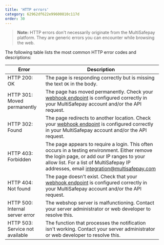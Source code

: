 ```yaml
---
title: 'HTTP errors'
category: 62962df622e99600810c117d
order: 30
---
```

> **Note:** HTTP errors don't necessarily originate from the MultiSafepay platform. They are generic errors you can encounter while browsing the web.

The following table lists the most common HTTP error codes and descriptions:

|  Error	|  Description 	           |
|-----------|--------------------------|
| HTTP 200: OK | The page is responding correctly but is missing the text `OK` in the body. |          
| HTTP 301: Moved permanently | The page has moved permanently. Check your [webhook endpoint](/integrations/self-made/configure-your-webhook/) is configured correctly in your MultiSafepay account and/or the API request. | 
| HTTP 302: Found | The page redirects to another location. Check your [webhook endpoint](/integrations/self-made/configure-your-webhook/) is configured correctly in your MultiSafepay account and/or the API request. |                 
| HTTP 403: Forbidden | The page appears to require a login. This often occurs in a testing environment. Either remove the login page, or add our IP ranges to your allow list. For a list of MultiSafepay IP addresses, email <integration@multisafepay.com> | 
| HTTP 404: Not found | The page doesn't exist. Check that your [webhook endpoint](/integrations/self-made/configure-your-webhook/) is configured correctly in your MultiSafepay account and/or the API request. |
| HTTP 500: Internal server error | The webshop server is malfunctioning. Contact your server administrator or web developer to resolve this. |
| HTTP 503: Service not available | The function that processes the notification isn't working. Contact your server administrator or web developer to resolve this. | 
